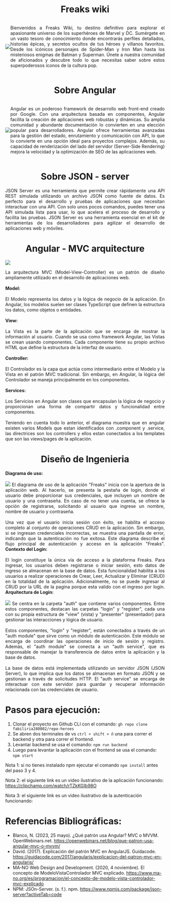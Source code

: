 <h1 align="center"> Freaks wiki </h1>

<div style="display: flex; align-items: center;">
<img src="/heroes-app/src/assets/readme-images/FREAKS.png" />
<p align="justify">Bienvenidos a Freaks Wiki, tu destino definitivo para explorar el apasionante universo de los superhéroes de Marvel y DC. Sumérgete en un vasto tesoro de conocimiento donde encontrarás perfiles detallados, historias épicas, y secretos ocultos de tus héroes y villanos favoritos. Desde los icónicos personajes de Spider-Man y Iron Man hasta los misteriosos enigmas de Batman y Superman. Únete a nuestra comunidad de aficionados y descubre todo lo que necesitas saber sobre estos superpoderosos íconos de la cultura pop.</p>
</div>


<h1 align="center"> Sobre Angular </h1>
<div style="display: flex; align-items: center;">
<img src="/heroes-app/src/assets/readme-images/Angular.png" />
<p align="justify"> Angular es un poderoso framework de desarrollo web front-end creado por Google. Con una arquitectura basada en componentes, Angular facilita la creación de aplicaciones web robustas y dinámicas. Su amplia comunidad y abundante documentación lo convierten en una elección popular para desarrolladores. Angular ofrece herramientas avanzadas para la gestión del estado, enrutamiento y comunicación con API, lo que lo convierte en una opción ideal para proyectos complejos. Además, su capacidad de renderización del lado del servidor (Server-Side Rendering) mejora la velocidad y la optimización de SEO de las aplicaciones web.</p>
</div>

<h1 align="center"> Sobre JSON - server </h1>
<p align="justify">JSON Server es una herramienta que permite crear rápidamente una API REST simulada utilizando un archivo JSON como fuente de datos. Es perfecto para el desarrollo y pruebas de aplicaciones que necesitan interactuar con una API. Con solo unos pocos comandos, puedes tener una API simulada lista para usar, lo que acelera el proceso de desarrollo y facilita las pruebas. JSON Server es una herramienta esencial en el kit de herramientas de los desarrolladores para agilizar el desarrollo de aplicaciones web y móviles.</p>

<h1 align="center"> Angular - MVC arquitecture </h1>
<div>
<img src="/heroes-app/src/assets/readme-images/angularArch.png" />
<p align="justify">La arquitectura MVC (Model-View-Controller) es un patrón de diseño ampliamente utilizado en el desarrollo de aplicaciones web.<br/><br/>
<b>Model:</b><br/><br/>
El Modelo representa los datos y la lógica de negocio de la aplicación. En Angular, los modelos suelen ser clases TypeScript que definen la estructura los datos, como objetos o entidades.<br/><br/>
<b>View:</b><br/><br/>
La Vista es la parte de la aplicación que se encarga de mostrar la información al usuario. Cuando se usa como framework Angular, las Vistas se crean usando componentes. Cada componente tiene su propio archivo HTML que define la estructura de la interfaz de usuario.<br/><br/>
<b>Controller:</b><br/><br/>
El Controlador es la capa que actúa como intermediario entre el Modelo y la Vista en el patrón MVC tradicional. Sin embargo, en Angular, la lógica del Controlador se maneja principalmente en los componentes.<br/><br/>
<b>Services:</b><br/><br/>
Los Servicios en Angular son clases que encapsulan la lógica de negocio y proporcionan una forma de compartir datos y funcionalidad entre componentes.
<br/><br/>
Teniendo en cuenta todo lo anterior, el diagrama muestra que en angular existen varios Models que estan identificados con .component y .service, las directrices son los controllers y ellos estan conectados a los templates que son las views/pages de la aplicación.
</p>
</div>

<h1 align="center"> Diseño de Ingenieria </h1>
<div>
<p align="justify">
<b>Diagrama de uso:</b><br/><br/>
<img src="/heroes-app/src/assets/readme-images/diagramaLogin.drawio.png" />
El diagrama de uso de la aplicación "Freaks" inicia con la apertura de la aplicación web. Al hacerlo, se presenta la pestaña de login, donde el usuario debe proporcionar sus credenciales, que incluyen un nombre de usuario y una contraseña. En caso de no tener una cuenta, se ofrece la opción de registrarse, solicitando al usuario que ingrese un nombre, nombre de usuario y contraseña.<br/><br/>
Una vez que el usuario inicia sesión con éxito, se habilita el acceso completo al conjunto de operaciones CRUD en la aplicación. Sin embargo, si se ingresan credenciales incorrectas, se muestra una pantalla de error, indicando que la autenticación no fue exitosa. Este diagrama describe el flujo principal de autenticación y acceso en la aplicación "Freaks".
<b>Contexto del Login:</b><br/><br/>
El login constituye la única vía de acceso a la plataforma Freaks. Para ingresar, los usuarios deben registrarse o iniciar sesión, esto datos de ingreso se almacenan en la base de datos. Esta funcionalidad habilita a los usuarios a realizar operaciones de Crear, Leer, Actualizar y Eliminar (CRUD) en la totalidad de la aplicación. Adicionalmente, no se puede ingresar al CRUD por la URL de la pagina porque esta valido con el ingreso por login.
<b>Arquitectura de Login:</b><br/><br/>
<img src="/heroes-app/src/assets/readme-images/arquitecturaLogin.drawio.png" />
Se centra en la carpeta "auth" que contiene varios componentes. Entre estos componentes, destacan las carpetas "login" y "register", cada una con su propia estructura de "view" (vista) y "presenter" (presentador) para gestionar las interacciones y lógica de usuario.
<br/><br/>
Estos componentes, "login" y "register", están conectados a través de un "auth module" que sirve como un módulo de autenticación. Este módulo se encarga de coordinar las operaciones de inicio de sesión y registro. Además, el "auth module" se conecta a un "auth service", que es responsable de manejar la transferencia de datos entre la aplicación y la base de datos.
<br/><br/>
La base de datos está implementada utilizando un servidor JSON (JSON Server), lo que implica que los datos se almacenan en formato JSON y se gestionan a través de solicitudes HTTP. El "auth service" se encarga de interactuar con este servidor para guardar y recuperar información relacionada con las credenciales de usuario.
</p>
</div>

# Pasos para ejecución:
1. Clonar el proyecto en Github CLI con el comando: ```gh repo clone fabiliria280802/repo-heroes```
2. Se abren dos terminales de vs ```ctrl + shift + ñ``` una para correr el backend y otra para correr el frontend.
3. Levantar backend se usa el comando: ```npm run backend```
4. Luego para levantar la aplicación con el frontend se usa el comando: ```npm start```

Nota 1: si no tienes instalado npm ejecutar el comando ```npm install``` antes del paso 3 y 4.

Nota 2: el siguiente link es un video ilustrativo de la aplicación funcionando: https://clipchamp.com/watch/rTZkKGIb98O

Nota 3: el siguiente link es un video ilustrativo de la autenticación funcionando: 

<h1 align="left"> Referencias Bibliográficas: </h1>

- Blanco, N. (2023, 25 mayo). ¿Qué patrón usa Angular? MVC o MVVM. OpenWebinars.net. https://openwebinars.net/blog/que-patron-usa-angular-mvc-o-mvvm/
- David. (2017). Explicación del patrón MVC en AngularJS. Guidacode. https://guidacode.com/2017/angularjs/explicacion-del-patron-mvc-en-angularjs/
- MA-NO Web Design and Development. (2020, 4 noviembre). El concepto de ModeloVistaControlador MVC explicado. https://www.ma-no.org/es/programacion/el-concepto-de-modelo-vista-controlador-mvc-explicado
- NPM: JSOn-Server. (s. f.). npm. https://www.npmjs.com/package/json-server?activeTab=code
